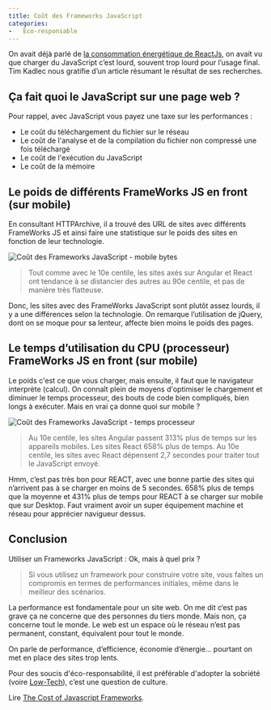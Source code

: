 ```yaml
---
title: Coût des Frameworks JavaScript
categories:
-   Eco-responsable
---
```


On avait déjà parlé de [la consommation énergétique de ReactJs](/2020/02/12/react-gouffre-energetique/), on avait vu que charger du JavaScript c’est lourd, souvent trop lourd pour l’usage final. Tim Kadlec nous gratifie d’un article résumant le résultat de ses recherches.

## Ça fait quoi le JavaScript sur une page web ?

Pour rappel, avec JavaScript vous payez une taxe sur les performances :

-   Le coût du téléchargement du fichier sur le réseau
-   Le coût de l'analyse et de la compilation du fichier non compressé une fois téléchargé
-   Le coût de l'exécution du JavaScript
-   Le coût de la mémoire

## Le poids de différents FrameWorks JS en front (sur mobile)

En consultant HTTPArchive, il a trouvé des URL de sites avec différents FrameWorks JS et ainsi faire une statistique sur le poids des sites en fonction de leur technologie.

![Coût des Frameworks JavaScript - mobile bytes](https://timkadlec.com/images/cost-of-frameworks-bytes-mobile.png)

> Tout comme avec le 10e centile, les sites axés sur Angular et React ont tendance à se distancier des autres au 90e centile, et pas de manière très flatteuse.

Donc, les sites avec des FrameWorks JavaScript sont plutôt assez lourds, il y a une différences selon la technologie. On remarque l’utilisation de jQuery, dont on se moque pour sa lenteur, affecte bien moins le poids des pages.

## Le temps d’utilisation du CPU (processeur) FrameWorks JS en front (sur mobile)

Le poids c'est ce que vous charger, mais ensuite, il faut que le navigateur interprète (calcul). On connaît plein de moyens d'optimiser le chargement et diminuer le temps processeur, des bouts de code bien compliqués, bien longs à exécuter. Mais en vrai ça donne quoi sur mobile ?

![Coût des Frameworks JavaScript - temps processeur](https://timkadlec.com/images/cost-of-frameworks-cpu-mobile.png)

> Au 10e centile, les sites Angular passent 313% plus de temps sur les appareils mobiles. Les sites React 658% plus de temps. Au 10e centile, les sites avec React dépensent 2,7 secondes pour traiter tout le JavaScript envoyé.

Hmm, c’est pas très bon pour REACT, avec une bonne partie des sites qui n’arrivent pas à se charger en moins de 5 secondes. 658% plus de temps que la moyenne et 431% plus de temps pour REACT à se charger sur mobile que sur Desktop. Faut vraiment avoir un super équipement machine et réseau pour apprécier navigueur dessus.

## Conclusion

Utiliser un Frameworks JavaScript : Ok, mais à quel prix ?

> Si vous utilisez un framework pour construire votre site, vous faites un compromis en termes de performances initiales, même dans le meilleur des scénarios.

La performance est fondamentale pour un site web. On me dit c‘est pas grave ça ne concerne que des personnes du tiers monde. Mais non, ça concerne tout le monde. Le web est un espace où le réseau n’est pas permanent, constant, équivalent pour tout le monde.

On parle de performance, d’efficience, économie d’énergie… pourtant on met en place des sites trop lents.

Pour des soucis d'éco-responsabilité, il est préférable d'adopter la sobriété (voire [Low-Tech](/low-tech-site-web-internet/)), c’est une question de culture.


Lire [The Cost of Javascript Frameworks](https://timkadlec.com/remembers/2020-04-21-the-cost-of-javascript-frameworks/).

